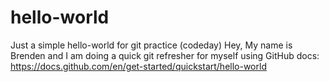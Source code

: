 # hello-world
Just a simple hello-world for git practice (codeday)
Hey,
My name is Brenden and I am doing a quick git refresher for myself using GitHub docs: https://docs.github.com/en/get-started/quickstart/hello-world
